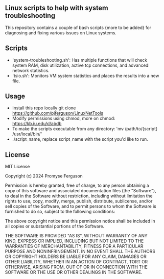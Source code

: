 ## Linux scripts to help with system troubleshooting
 This repository contains a couple of bash scripts {more to be added} for diagnosing and fixing various issues on Linux systems. 


## Scripts 
- 'system-troubleshooting.sh': Has multiple functions that will check system RAM, disk utilization, active tcp connections, and advanced network statistics. 
- 'tsio.sh': Monitors VM system statistics and places the results into a new file.

## Usage
- Install this repo locally git clone https://github.com/pjferguson/LinuxNetTools
- Modify permissions using chmod, more on chmod: https://kb.iu.edu/d/abdb
- To make the scripts executable from any directory: 'mv /path/to/{script} /usr/local/bin/'
- ./script_name, replace script_name with the script you'd like to run. 

## License
MIT License

Copyright (c) 2024 Promyse Ferguson

Permission is hereby granted, free of charge, to any person obtaining a copy
of this software and associated documentation files (the "Software"), to deal
in the Software without restriction, including without limitation the rights
to use, copy, modify, merge, publish, distribute, sublicense, and/or sell
copies of the Software, and to permit persons to whom the Software is
furnished to do so, subject to the following conditions:

The above copyright notice and this permission notice shall be included in all
copies or substantial portions of the Software.

THE SOFTWARE IS PROVIDED "AS IS", WITHOUT WARRANTY OF ANY KIND, EXPRESS OR
IMPLIED, INCLUDING BUT NOT LIMITED TO THE WARRANTIES OF MERCHANTABILITY,
FITNESS FOR A PARTICULAR PURPOSE AND NONINFRINGEMENT. IN NO EVENT SHALL THE
AUTHORS OR COPYRIGHT HOLDERS BE LIABLE FOR ANY CLAIM, DAMAGES OR OTHER
LIABILITY, WHETHER IN AN ACTION OF CONTRACT, TORT OR OTHERWISE, ARISING FROM,
OUT OF OR IN CONNECTION WITH THE SOFTWARE OR THE USE OR OTHER DEALINGS IN THE
SOFTWARE.
